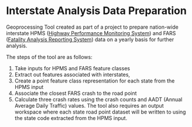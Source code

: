 # Interstate Analysis Data Preparation

Geoprocessing Tool created as part of a project to prepare nation-wide interstate HPMS (<a href="https://www.fhwa.dot.gov/policyinformation/hpms.cfm">Highway Performance Monitoring System</a>) and FARS (<a href="https://www.nhtsa.gov/research-data/fatality-analysis-reporting-system-fars">Fatality Analysis Reporting System</a>) data on a yearly basis for further analysis.

The steps of the tool are as follows:

1. Take inputs for HPMS and FARS feature classes
2. Extract out features associated with interstates,
3. Create a point feature class representation for each state from the HPMS input
4. Associate the closest FARS crash to the road point
5. Calculate three crash rates using the crash counts and AADT (Annual Average Daily Traffic) values. The tool also requires an output workspace where each state road point dataset will be written to using the state code extracted from the HPMS input.
